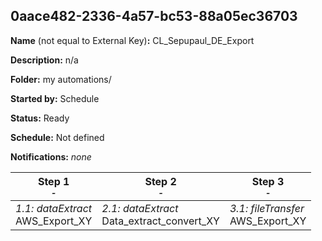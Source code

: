 ## 0aace482-2336-4a57-bc53-88a05ec36703

**Name** (not equal to External Key)**:** CL_Sepupaul_DE_Export

**Description:** n/a

**Folder:** my automations/

**Started by:** Schedule

**Status:** Ready

**Schedule:** Not defined

**Notifications:** _none_


| Step 1<br>_<small>-</small>_ | Step 2<br>_<small>-</small>_ | Step 3<br>_<small>-</small>_ |
| --- | --- | --- |
| _1.1: dataExtract_<br>AWS_Export_XY | _2.1: dataExtract_<br>Data_extract_convert_XY | _3.1: fileTransfer_<br>AWS_Export_XY |
